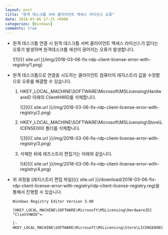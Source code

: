 ```yaml
---
layout: post
title: "원격 데스크톱 서버 클라이언트 엑세스 라이선스 오류"
date: 2018-03-06 17:15 +0900
categories: [Windows]
comments: true
---
```


* 원격 데스크톱 연결 시 원격 데스크톱 서버 클라이언트 엑세스 라이선스가 없다는 오류가 발생하며 원격데스크톱 세션이 끊어지는 오류가 발생합니다.

  ![1]({{ site.url }}/img/2018-03-06-fix-rdp-client-license-error-with-registry/1.png)

* 원격 데스크톱으로 연결을 시도하는 클라이언트 컴퓨터의 레지스트리 값을 수정함으로 오류를 해결할 수 있습니다.

  1. HKEY_LOCAL_MACHINE\SOFTWARE\Microsoft\MSLicensing\HardwareID 아래의 ClientHWID를 삭제합니다.

     ![2]({{ site.url }}/img/2018-03-06-fix-rdp-client-license-error-with-registry/2.png)

  2. HKEY_LOCAL_MACHINE\SOFTWARE\Microsoft\MSLicensing\Store\LICENSE000 폴더를 삭제합니다.

     ![3]({{ site.url }}/img/2018-03-06-fix-rdp-client-license-error-with-registry/3.png)

  3. 삭제한 뒤에 레즈스트리 편집기는 아래와 같습니다.

     ![4]({{ site.url }}/img/2018-03-06-fix-rdp-client-license-error-with-registry/4.png)

* 위 과정을 [레지스트리 편집 파일]({{ site.url }}/download/2018-03-06-fix-rdp-client-license-error-with-registry/rdp-client-license-registry.reg)을 통해서 진행할 수 있습니다.

  ```
  Windows Registry Editor Version 5.00

  [HKEY_LOCAL_MACHINE\SOFTWARE\Microsoft\MSLicensing\HardwareID]
  "ClientHWID"=-

  [-HKEY_LOCAL_MACHINE\SOFTWARE\Microsoft\MSLicensing\Store\LICENSE000]
  ```